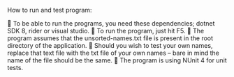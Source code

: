 How to run and test program:

 To be able to run the programs, you need these dependencies; dotnet SDK 8,
rider or visual studio.
 To run the program, just hit F5.
 The program assumes that the unsorted-names.txt file is present in the root
directory of the application.
 Should you wish to test your own names, replace that text file with the txt file of
your own names – bare in mind the name of the file should be the same.
 The program is using NUnit 4 for unit tests.
